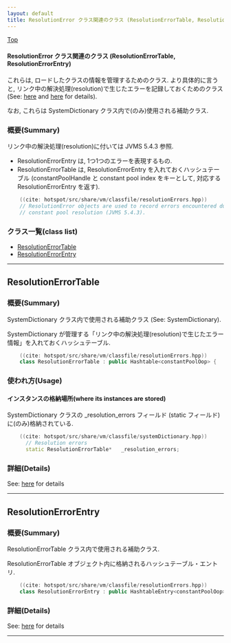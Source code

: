 ```yaml
---
layout: default
title: ResolutionError クラス関連のクラス (ResolutionErrorTable, ResolutionErrorEntry)
---
```

[Top](../index.html)

#### ResolutionError クラス関連のクラス (ResolutionErrorTable, ResolutionErrorEntry)

これらは, ロードしたクラスの情報を管理するためのクラス.
より具体的に言うと, リンク中の解決処理(resolution)で生じたエラーを記録しておくためのクラス (See: [here](no7882m2Z.html) and [here](no7882ALm.html) for details).

なお, これらは SystemDictionary クラス内で(のみ)使用される補助クラス.

### 概要(Summary)
リンク中の解決処理(resolution)に付いては JVMS 5.4.3 参照.

* ResolutionErrorEntry は, 1つ1つのエラーを表現するもの.
* ResolutionErrorTable は, ResolutionErrorEntry を入れておくハッシュテーブル
  (constantPoolHandle と constant pool index をキーとして, 対応する ResolutionErrorEntry を返す).


```cpp
    ((cite: hotspot/src/share/vm/classfile/resolutionErrors.hpp))
    // ResolutionError objects are used to record errors encountered during
    // constant pool resolution (JVMS 5.4.3).
```


### クラス一覧(class list)

  * [ResolutionErrorTable](#no95bjMpwH)
  * [ResolutionErrorEntry](#nomtYc47oA)


---
## <a name="no95bjMpwH" id="no95bjMpwH">ResolutionErrorTable</a>

### 概要(Summary)
SystemDictionary クラス内で使用される補助クラス (See: SystemDictionary).

SystemDictionary が管理する「リンク中の解決処理(resolution)で生じたエラー情報」を入れておくハッシュテーブル.


```cpp
    ((cite: hotspot/src/share/vm/classfile/resolutionErrors.hpp))
    class ResolutionErrorTable : public Hashtable<constantPoolOop> {
```

### 使われ方(Usage)
#### インスタンスの格納場所(where its instances are stored)
SystemDictionary クラスの _resolution_errors フィールド (static フィールド) に(のみ)格納されている.


```cpp
    ((cite: hotspot/src/share/vm/classfile/systemDictionary.hpp))
      // Resolution errors
      static ResolutionErrorTable*   _resolution_errors;
```




### 詳細(Details)
See: [here](../doxygen/classResolutionErrorTable.html) for details

---
## <a name="nomtYc47oA" id="nomtYc47oA">ResolutionErrorEntry</a>

### 概要(Summary)
ResolutionErrorTable クラス内で使用される補助クラス.

ResolutionErrorTable オブジェクト内に格納されるハッシュテーブル・エントリ.


```cpp
    ((cite: hotspot/src/share/vm/classfile/resolutionErrors.hpp))
    class ResolutionErrorEntry : public HashtableEntry<constantPoolOop> {
```





### 詳細(Details)
See: [here](../doxygen/classResolutionErrorEntry.html) for details

---
